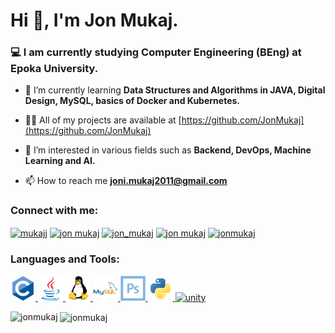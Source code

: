 <h1 align="left">Hi 👋, I'm Jon Mukaj.</h1>
<h3 align="left">💻 I am currently studying Computer Engineering (BEng) at Epoka University.</h3>

- 🌱 I’m currently learning **Data Structures and Algorithms in JAVA, Digital Design, MySQL, basics of Docker and Kubernetes.**

- 👨‍💻 All of my projects are available at [https://github.com/JonMukaj](https://github.com/JonMukaj)

- 👀 I’m interested in various fields such as **Backend, DevOps, Machine Learning and AI.**

- 📫 How to reach me **joni.mukaj2011@gmail.com**

<h3 align="left">Connect with me:</h3>
<p align="left">
<a href="https://twitter.com/mukajj" target="blank"><img align="center" src="https://raw.githubusercontent.com/rahuldkjain/github-profile-readme-generator/master/src/images/icons/Social/twitter.svg" alt="mukajj" height="30" width="40" /></a>
<a href="https://linkedin.com/in/jon mukaj" target="blank"><img align="center" src="https://raw.githubusercontent.com/rahuldkjain/github-profile-readme-generator/master/src/images/icons/Social/linked-in-alt.svg" alt="jon mukaj" height="30" width="40" /></a>
<a href="https://instagram.com/jon_mukaj" target="blank"><img align="center" src="https://raw.githubusercontent.com/rahuldkjain/github-profile-readme-generator/master/src/images/icons/Social/instagram.svg" alt="jon_mukaj" height="30" width="40" /></a>
<a href="https://www.youtube.com/c/jon mukaj" target="blank"><img align="center" src="https://raw.githubusercontent.com/rahuldkjain/github-profile-readme-generator/master/src/images/icons/Social/youtube.svg" alt="jon mukaj" height="30" width="40" /></a>
<a href="https://www.leetcode.com/jonmukaj" target="blank"><img align="center" src="https://raw.githubusercontent.com/rahuldkjain/github-profile-readme-generator/master/src/images/icons/Social/leet-code.svg" alt="jonmukaj" height="30" width="40" /></a>
</p>

<h3 align="left">Languages and Tools:</h3>
<p align="left"> <a href="https://www.cprogramming.com/" target="_blank" rel="noreferrer"> <img src="https://raw.githubusercontent.com/devicons/devicon/master/icons/c/c-original.svg" alt="c" width="40" height="40"/> </a> <a href="https://www.java.com" target="_blank" rel="noreferrer"> <img src="https://raw.githubusercontent.com/devicons/devicon/master/icons/java/java-original.svg" alt="java" width="40" height="40"/> </a> <a href="https://www.linux.org/" target="_blank" rel="noreferrer"> <img src="https://raw.githubusercontent.com/devicons/devicon/master/icons/linux/linux-original.svg" alt="linux" width="40" height="40"/> </a> <a href="https://www.mysql.com/" target="_blank" rel="noreferrer"> <img src="https://raw.githubusercontent.com/devicons/devicon/master/icons/mysql/mysql-original-wordmark.svg" alt="mysql" width="40" height="40"/> </a> <a href="https://www.photoshop.com/en" target="_blank" rel="noreferrer"> <img src="https://raw.githubusercontent.com/devicons/devicon/master/icons/photoshop/photoshop-line.svg" alt="photoshop" width="40" height="40"/> </a> <a href="https://www.python.org" target="_blank" rel="noreferrer"> <img src="https://raw.githubusercontent.com/devicons/devicon/master/icons/python/python-original.svg" alt="python" width="40" height="40"/> </a> <a href="https://unity.com/" target="_blank" rel="noreferrer"> <img src="https://www.vectorlogo.zone/logos/unity3d/unity3d-icon.svg" alt="unity" width="40" height="40"/> </a> </p>

<p><img align="left" src="https://github-readme-stats.vercel.app/api/top-langs?username=jonmukaj&show_icons=true&theme=radical&locale=en&layout=compact" alt="jonmukaj" /></p>

<p>&nbsp;<img align="center" src="https://github-readme-stats.vercel.app/api?username=jonmukaj&show_icons=true&theme=radical&locale=en" alt="jonmukaj" /></p>
